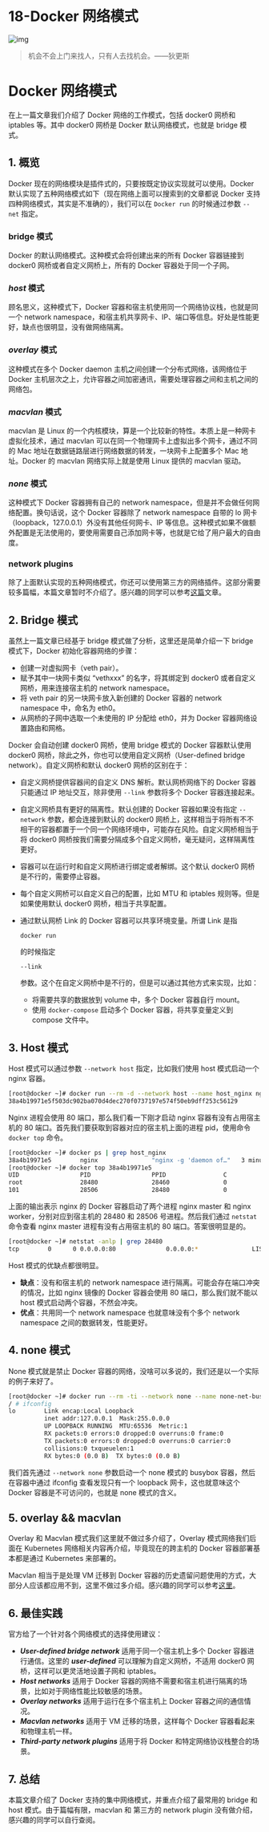 # 18-Docker 网络模式

![img](./assets/5f45c0eb0001e5a406400426.jpg)

> 机会不会上门来找人，只有人去找机会。——狄更斯

# Docker 网络模式

在上一篇文章我们介绍了 Docker 网络的工作模式，包括 docker0 网桥和 iptables 等。其中 docker0 网桥是 Docker 默认网络模式，也就是 bridge 模式。

## 1. 概览

Docker 现在的网络模块是插件式的，只要按既定协议实现就可以使用。Docker 默认实现了五种网络模式如下（现在网络上面可以搜索到的文章都说 Docker 支持四种网络模式，其实是不准确的），我们可以在 `Docker run` 的时候通过参数 `--net` 指定。

### bridge 模式

Docker 的默认网络模式。这种模式会将创建出来的所有 Docker 容器链接到 docker0 网桥或者自定义网桥上，所有的 Docker 容器处于同一个子网。

### ***host*** 模式

顾名思义，这种模式下，Docker 容器和宿主机使用同一个网络协议栈，也就是同一个 network namespace，和宿主机共享网卡、IP、端口等信息。好处是性能更好，缺点也很明显，没有做网络隔离。

### ***overlay*** 模式

这种模式在多个 Docker daemon 主机之间创建一个分布式网络，该网络位于 Docker 主机层次之上，允许容器之间加密通讯，需要处理容器之间和主机之间的网络包。

### ***macvlan*** 模式

macvlan 是 Linux 的一个内核模块，算是一个比较新的特性。本质上是一种网卡虚拟化技术，通过 macvlan 可以在同一个物理网卡上虚拟出多个网卡，通过不同的 Mac 地址在数据链路层进行网络数据的转发，一块网卡上配置多个 Mac 地址。Docker 的 macvlan 网络实际上就是使用 Linux 提供的 macvlan 驱动。

### ***none*** 模式

这种模式下 Docker 容器拥有自己的 network namespace，但是并不会做任何网络配置。换句话说，这个 Docker 容器除了 network namespace 自带的 lo 网卡（loopback，127.0.0.1）外没有其他任何网卡、IP 等信息。这种模式如果不做额外配置是无法使用的，要使用需要自己添加网卡等，也就是它给了用户最大的自由度。

### network plugins

除了上面默认实现的五种网络模式，你还可以使用第三方的网络插件。这部分需要较多篇幅，本篇文章暂时不介绍了。感兴趣的同学可以参考[这篇](https://docs.docker.com/engine/extend/plugins_network/)文章。

## 2. Bridge 模式

虽然上一篇文章已经基于 bridge 模式做了分析，这里还是简单介绍一下 bridge 模式下，Docker 初始化容器网络的步骤：

- 创建一对虚拟网卡（veth pair）。
- 赋予其中一块网卡类似 “vethxxx” 的名字，将其绑定到 docker0 或者自定义网桥，用来连接宿主机的 network namespace。
- 将 veth pair 的另一块网卡放入新创建的 Docker 容器的 network namespace 中，命名为 eth0。
- 从网桥的子网中选取一个未使用的 IP 分配给 eth0，并为 Docker 容器网络设置路由和网格。

Docker 会自动创建 docker0 网桥，使用 bridge 模式的 Docker 容器默认使用 docker0 网桥，除此之外，你也可以使用自定义网桥（User-defined bridge network）。自定义网桥和默认 docker0 网桥的区别在于：

- 自定义网桥提供容器间的自定义 DNS 解析。默认网桥网络下的 Docker 容器只能通过 IP 地址交互，除非使用 `--link` 参数将多个 Docker 容器连接起来。

- 自定义网桥具有更好的隔离性。默认创建的 Docker 容器如果没有指定 `--network` 参数，都会连接到默认的 docker0 网桥上，这样相当于将所有不不相干的容器都置于一个同一个网络环境中，可能存在风险。自定义网桥相当于将 docker0 网桥按我们需要分隔成多个自定义网桥，毫无疑问，这样隔离性更好。

- 容器可以在运行时和自定义网桥进行绑定或者解绑。这个默认 docker0 网桥是不行的，需要停止容器。

- 每个自定义网桥可以自定义自己的配置，比如 MTU 和 iptables 规则等。但是如果使用默认 docker0 网桥，相当于共享配置。

- 通过默认网桥 Link 的 Docker 容器可以共享环境变量。所谓 Link 是指

  ```
  docker run
  ```

  的时候指定

  ```
  --link
  ```

  参数。这个在自定义网桥中是不行的，但是可以通过其他方式来实现，比如：

  - 将需要共享的数据放到 volume 中，多个 Docker 容器自行 mount。
  - 使用 `docker-compose` 启动多个 Docker 容器，将共享变量定义到 compose 文件中。

## 3. Host 模式

Host 模式可以通过参数 `--network host` 指定，比如我们使用 host 模式启动一个 nginx 容器。

```bash
[root@docker ~]# docker run --rm -d --network host --name host_nginx nginx
38a4b19971e5f503dc902ba070d4dec270f0737197e574f50eb9dff253c56129
```

Nginx 进程会使用 80 端口，那么我们看一下刚才启动 nginx 容器有没有占用宿主机的 80 端口。首先我们要获取到容器对应的宿主机上面的进程 pid，使用命令 `docker top` 命令。

```bash
[root@docker ~]# docker ps | grep host_nginx
38a4b19971e5        nginx               "nginx -g 'daemon of…"   3 minutes ago       Up 3 minutes                                 host_nginx
[root@docker ~]# docker top 38a4b19971e5
UID                 PID                 PPID                C                   STIME               TTY                 TIME                CMD
root                28480               28460               0                   20:29               ?                   00:00:00            nginx: master process nginx -g daemon off;
101                 28506               28480               0                   20:29               ?                   00:00:00            nginx: worker process
```

上面的输出表示 nginx 的 Docker 容器启动了两个进程 nginx master 和 nginx worker，分别对应到宿主机的 28480 和 28506 号进程。然后我们通过 `netstat` 命令查看 nginx master 进程有没有占用宿主机的 80 端口。答案很明显是的。

```bash
[root@docker ~]# netstat -anlp | grep 28480
tcp        0      0 0.0.0.0:80              0.0.0.0:*               LISTEN      28480/nginx: master
```

Host 模式的优缺点都很明显。

- **缺点**：没有和宿主机的 network namespace 进行隔离。可能会存在端口冲突的情况，比如 nginx 镜像的 Docker 容器会使用 80 端口，那么我们就不能以 host 模式启动两个容器，不然会冲突。
- **优点**：共用同一个 network namespace 也就意味没有个多个 network namespace 之间的数据转发，性能更好。

## 4. none 模式

None 模式就是禁止 Docker 容器的网络，没啥可以多说的，我们还是以一个实际的例子来好了。

```bash
[root@docker ~]# docker run --rm -ti --network none --name none-net-busybox busybox:latest sh
/ # ifconfig
lo        Link encap:Local Loopback
          inet addr:127.0.0.1  Mask:255.0.0.0
          UP LOOPBACK RUNNING  MTU:65536  Metric:1
          RX packets:0 errors:0 dropped:0 overruns:0 frame:0
          TX packets:0 errors:0 dropped:0 overruns:0 carrier:0
          collisions:0 txqueuelen:1
          RX bytes:0 (0.0 B)  TX bytes:0 (0.0 B)
```

我们首先通过 `--network none` 参数启动一个 none 模式的 busybox 容器，然后在容器中通过 ifconfig 查看发现只有一个 loopback 网卡，这也就意味这个 Docker 容器是不可访问的，也就是 none 模式的含义。

## 5. overlay && macvlan

Overlay 和 Macvlan 模式我们这里就不做过多介绍了，Overlay 模式网络我们后面在 Kubernetes 网络相关内容再介绍，毕竟现在的跨主机的 Docker 容器部署基本都是通过 Kubernetes 来部署的。

Macvlan 相当于是处理 VM 迁移到 Docker 容器的历史遗留问题使用的方式，大部分人应该都应用不到，这里不做过多介绍。感兴趣的同学可以参考[这里](https://docs.docker.com/network/macvlan/)。

## 6. 最佳实践

官方给了一个针对各个网络模式的选择使用建议：

- ***User-defined bridge network*** 适用于同一个宿主机上多个 Docker 容器进行通信。这里的 ***user-defined*** 可以理解为自定义网桥，不适用 docker0 网桥，这样可以更灵活地设置子网和 iptables。
- ***Host networks*** 适用于 Docker 容器的网络不需要和宿主机进行隔离的场景，比如对于网络性能比较敏感的场景。
- ***Overlay networks*** 适用于运行在多个宿主机上 Docker 容器之间的通信情况。
- ***Macvlan networks*** 适用于 VM 迁移的场景，这样每个 Docker 容器看起来和物理主机一样。
- ***Third-party network plugins*** 适用于将 Docker 和特定网络协议栈整合的场景。

## 7. 总结

本篇文章介绍了 Docker 支持的集中网络模式，并重点介绍了最常用的 bridge 和 host 模式。由于篇幅有限，macvlan 和 第三方的 network plugin 没有做介绍，感兴趣的同学可以自行查阅。
